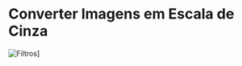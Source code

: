 # Converter Imagens em Escala de Cinza
![Filtros](https://github.com/allanfs1/Java-Threads-Fotos/)]
